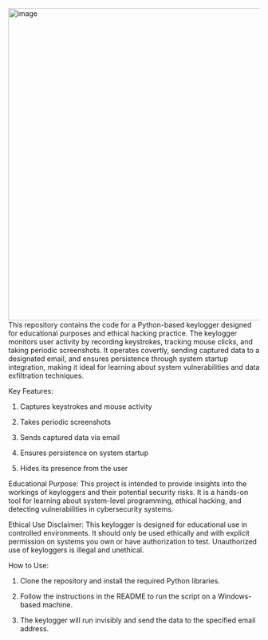 <img width="1200" height="627" alt="image" src="https://github.com/user-attachments/assets/c29efcbb-5868-4871-997d-911748ebcea1" />
This repository contains the code for a Python-based keylogger designed for educational purposes and ethical hacking practice. The keylogger monitors user activity by recording keystrokes, tracking mouse clicks, and taking periodic screenshots. It operates covertly, sending captured data to a designated email, and ensures persistence through system startup integration, making it ideal for learning about system vulnerabilities and data exfiltration techniques.

Key Features:

1. Captures keystrokes and mouse activity

2. Takes periodic screenshots

3. Sends captured data via email

4. Ensures persistence on system startup

5. Hides its presence from the user

Educational Purpose:
This project is intended to provide insights into the workings of keyloggers and their potential security risks. It is a hands-on tool for learning about system-level programming, ethical hacking, and detecting vulnerabilities in cybersecurity systems.

Ethical Use Disclaimer:
This keylogger is designed for educational use in controlled environments. It should only be used ethically and with explicit permission on systems you own or have authorization to test. Unauthorized use of keyloggers is illegal and unethical.

How to Use:

1. Clone the repository and install the required Python libraries.

2. Follow the instructions in the README to run the script on a Windows-based machine.

3. The keylogger will run invisibly and send the data to the specified email address.
